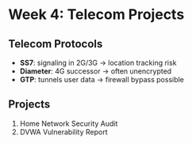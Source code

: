 # Week 4: Telecom Projects
## Telecom Protocols
- **SS7**: signaling in 2G/3G → location tracking risk
- **Diameter**: 4G successor → often unencrypted
- **GTP**: tunnels user data → firewall bypass possible
## Projects
1. Home Network Security Audit
2. DVWA Vulnerability Report

